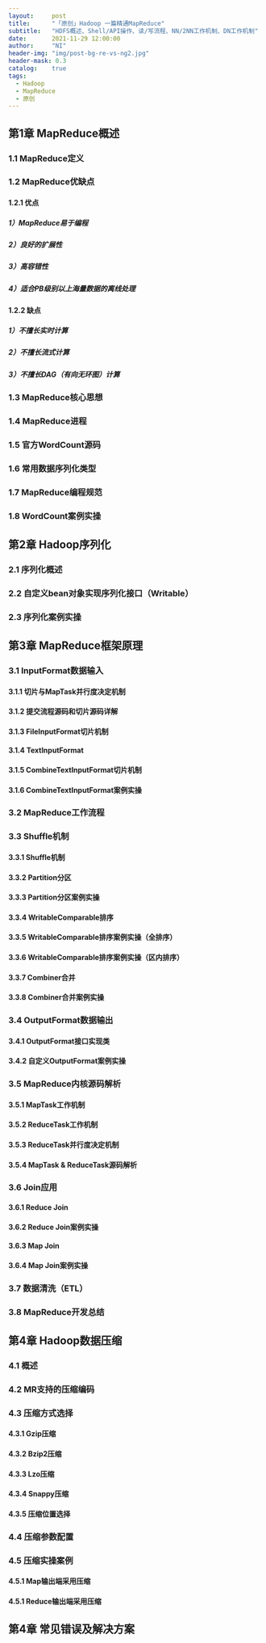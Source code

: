 ```yaml
---
layout:     post
title:      "「原创」Hadoop 一篇精通MapReduce"
subtitle:   "HDFS概述、Shell/API操作、读/写流程、NN/2NN工作机制、DN工作机制"
date:       2021-11-29 12:00:00
author:     "NI"
header-img: "img/post-bg-re-vs-ng2.jpg"
header-mask: 0.3
catalog:    true
tags:
  - Hadoop
  - MapReduce
  - 原创
---
```


## 第1章 MapReduce概述

### 1.1 MapReduce定义

### 1.2 MapReduce优缺点

#### 1.2.1 优点

##### 1）MapReduce易于编程

##### 2）良好的扩展性

##### 3）高容错性

##### 4）适合PB级别以上海量数据的离线处理

#### 1.2.2 缺点

##### 1）不擅长实时计算

##### 2）不擅长流式计算

##### 3）不擅长DAG（有向无环图）计算

### 1.3 MapReduce核心思想

### 1.4 MapReduce进程

### 1.5 官方WordCount源码

### 1.6 常用数据序列化类型

### 1.7 MapReduce编程规范

### 1.8 WordCount案例实操

## 第2章 Hadoop序列化

### 2.1 序列化概述

### 2.2 自定义bean对象实现序列化接口（Writable）

### 2.3 序列化案例实操

## 第3章 MapReduce框架原理

### 3.1 InputFormat数据输入

#### 3.1.1 切片与MapTask并行度决定机制

#### 3.1.2 提交流程源码和切片源码详解

#### 3.1.3 FileInputFormat切片机制

#### 3.1.4 TextInputFormat

#### 3.1.5 CombineTextInputFormat切片机制

#### 3.1.6 CombineTextInputFormat案例实操

### 3.2 MapReduce工作流程

### 3.3 Shuffle机制

#### 3.3.1 Shuffle机制

#### 3.3.2 Partition分区

#### 3.3.3 Partition分区案例实操

#### 3.3.4 WritableComparable排序

#### 3.3.5 WritableComparable排序案例实操（全排序）

#### 3.3.6 WritableComparable排序案例实操（区内排序）

#### 3.3.7 Combiner合并

#### 3.3.8 Combiner合并案例实操

### 3.4 OutputFormat数据输出

#### 3.4.1 OutputFormat接口实现类

#### 3.4.2 自定义OutputFormat案例实操

### 3.5 MapReduce内核源码解析

#### 3.5.1 MapTask工作机制

#### 3.5.2 ReduceTask工作机制

#### 3.5.3 ReduceTask并行度决定机制

#### 3.5.4 MapTask & ReduceTask源码解析

### 3.6 Join应用

#### 3.6.1 Reduce Join

#### 3.6.2 Reduce Join案例实操

#### 3.6.3 Map Join

#### 3.6.4 Map Join案例实操

### 3.7 数据清洗（ETL）

### 3.8 MapReduce开发总结

## 第4章 Hadoop数据压缩

### 4.1 概述

### 4.2 MR支持的压缩编码

### 4.3 压缩方式选择

#### 4.3.1 Gzip压缩

#### 4.3.2 Bzip2压缩

#### 4.3.3 Lzo压缩

#### 4.3.4 Snappy压缩

#### 4.3.5 压缩位置选择

### 4.4 压缩参数配置

### 4.5 压缩实操案例

#### 4.5.1 Map输出端采用压缩

#### 4.5.1 Reduce输出端采用压缩

## 第4章 常见错误及解决方案














